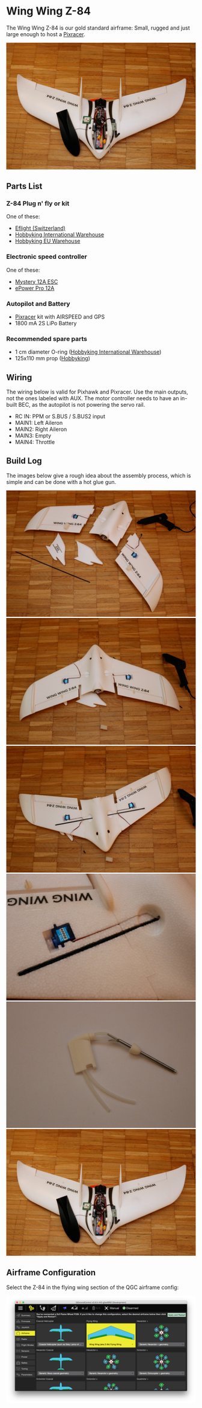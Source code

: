 # Wing Wing Z-84

The Wing Wing Z-84 is our gold standard airframe: Small, rugged and just
large enough to host a [Pixracer](../flight_controller/pixracer.md).

![Wing Wing Z-84 build](../../images/wing_wing_build11.jpg)

## Parts List

### Z-84 Plug n' fly or kit

One of these:

-   [Eflight (Switzerland)](http://www.eflight.ch/shop/USER_ARTIKEL_HANDLING_AUFRUF.php?von_suchresultat=true&Ziel_ID=14949&Kategorie_ID=66213)
-   [Hobbyking International Warehouse](http://hobbyking.com/hobbyking/store/__25664__Wing_Wing_Z_84_EPO_845mm_PNF_.html)
-   [Hobbyking EU Warehouse](http://hobbyking.com/hobbyking/store/uh_viewItem.asp?idProduct=31412)

### Electronic speed controller

One of these:

-   [Mystery 12A ESC](http://hobbyking.com/hobbyking/store/__9485__Mystery_12A_Brushless_Speed_Controller_Blue_Series_.html)
-   [ePower Pro 12A](http://www.eflight.ch/pi/ePower-Pro-12A.html)

### Autopilot and Battery

-   [Pixracer](../flight_controller/pixracer.md) kit with AIRSPEED and GPS
-   1800 mA 2S LiPo Battery


### Recommended spare parts

-   1 cm diameter O-ring ([Hobbyking International Warehouse](http://www.hobbyking.com/hobbyking/store/__27339__Wing_Wing_Z_84_O_Ring_10pcs_.html))
-   125x110 mm prop ([Hobbyking](http://www.hobbyking.com/hobbyking/store/__27453__GWS_EP_Propeller_DD_5043_125x110mm_orange_6pcs_set_.html))


## Wiring

The wiring below is valid for Pixhawk and Pixracer. Use the main
outputs, not the ones labeled with AUX. The motor controller needs to
have an in-built BEC, as the autopilot is not powering the servo rail.

-   RC IN: PPM or S.BUS / S.BUS2 input
-   MAIN1: Left Aileron
-   MAIN2: Right Aileron
-   MAIN3: Empty
-   MAIN4: Throttle


## Build Log

The images below give a rough idea about the assembly process, which is
simple and can be done with a hot glue gun.

![wing\_wing\_build01](../../images/wing_wing_build01.jpg)
![wing\_wing\_build02](../../images/wing_wing_build02.jpg)
![wing\_wing\_build03](../../images/wing_wing_build03.jpg)
![wing\_wing\_build04](../../images/wing_wing_build04.jpg)
![wing\_wing\_build09](../../images/wing_wing_build09.jpg)
![Wing Wing Z-84 build](../../images/wing_wing_build11.jpg)

## Airframe Configuration

Select the Z-84 in the flying wing section of the QGC airframe config:

![QGC - select firmware for West Wing](../../images/qgc_firmware_flying_wing_west_wing.png)